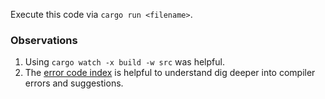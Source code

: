 Execute this code via `cargo run <filename>`.

### Observations

1. Using `cargo watch -x build -w src` was helpful.
2. The [error code index](https://doc.rust-lang.org/error_codes/) is helpful to
   understand dig deeper into compiler errors and suggestions.
